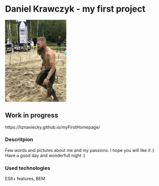 # Daniel Krawczyk - my first project
<img src="pictures/runmageddon.jpg" width="40%" height="40%">
<h2> Work in progress </h2>
https://liznaviecky.github.io/myFirstHomepage/
<h3> Descritpion </h3>
Few words and pictures about me and my passions. I hope you will like it :)
Have a good day and wonderfull night :) 
<h3> Used technologies </h3>
ES6+ features, BEM
